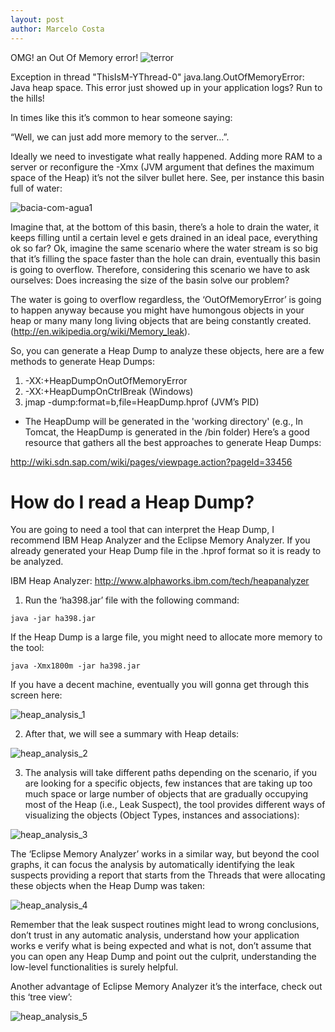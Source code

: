 ```yaml
---
layout: post
author: Marcelo Costa
---
```

OMG! an Out Of Memory error!
![terror](https://themarcelor.github.com/blog/assets/img/terror.jpg)

Exception in thread "ThisIsM-YThread-0" java.lang.OutOfMemoryError: Java heap space.
This error just showed up in your application logs? Run to the hills!

In times like this it’s common to hear someone saying:

“Well, we can just add more memory to the server…”.

Ideally we need to investigate what really happened. Adding more RAM to a server or reconfigure the -Xmx (JVM argument that defines the maximum space of the Heap) it’s not the silver bullet here. See, per instance this basin full of water:

![bacia-com-agua1](https://themarcelor.github.com/blog/assets/img/bacia-com-agua1.jpg)

Imagine that, at the bottom of this basin, there’s a hole to drain the water, it keeps filling until a certain level e gets drained in an ideal pace, everything ok so far? Ok, imagine the same scenario where the water stream is so big that it’s filling the space faster than the hole can drain, eventually this basin is going to overflow. Therefore, considering this scenario we have to ask ourselves: Does increasing the size of the basin solve our problem?

The water is going to overflow regardless, the ‘OutOfMemoryError’ is going to happen anyway because you might have humongous objects in your heap or many many long living objects that are being constantly created.(http://en.wikipedia.org/wiki/Memory_leak).

So, you can generate a Heap Dump to analyze these objects, here are a few methods to generate Heap Dumps:

1. -XX:+HeapDumpOnOutOfMemoryError
2. -XX:+HeapDumpOnCtrlBreak (Windows)
3. jmap -dump:format=b,file=HeapDump.hprof <pid> (JVM’s PID)

* The HeapDump will be generated in the 'working directory'
(e.g., In Tomcat, the HeapDump is generated in the /bin folder)
Here’s a good resource that gathers all the best approaches to generate Heap Dumps:

http://wiki.sdn.sap.com/wiki/pages/viewpage.action?pageId=33456

# How do I read a Heap Dump?

You are going to need a tool that can interpret the Heap Dump, I recommend IBM Heap Analyzer and the Eclipse Memory Analyzer. If you already generated your Heap Dump file in the .hprof format so it is ready to be analyzed.

IBM Heap Analyzer: http://www.alphaworks.ibm.com/tech/heapanalyzer

1) Run the ‘ha398.jar’ file with the following command:

`java -jar ha398.jar`

If the Heap Dump is a large file, you might need to allocate more memory to the tool:

`java -Xmx1800m -jar ha398.jar`

If you have a decent machine, eventually you will gonna get through this screen here:

![heap_analysis_1](https://themarcelor.github.com/blog/assets/img/heap_analysis_1.jpg)

2) After that, we will see a summary with Heap details:

![heap_analysis_2](https://themarcelor.github.com/blog/assets/img/heap_analysis_2.jpg)

3) The analysis will take different paths depending on the scenario, if you are looking for a specific objects, few instances that are taking up too much space or large number of objects that are gradually occupying most of the Heap (i.e., Leak Suspect), the tool provides different ways of visualizing the objects (Object Types, instances and associations):

![heap_analysis_3](https://themarcelor.github.com/blog/assets/img/heap_analysis_3.jpg)

The ‘Eclipse Memory Analyzer’ works in a similar way, but beyond the cool graphs, it can focus the analysis by automatically identifying the leak suspects providing a report that starts from the Threads that were allocating these objects when the Heap Dump was taken:

![heap_analysis_4](https://themarcelor.github.com/blog/assets/img/heap_analysis_4.jpg)

Remember that the leak suspect routines might lead to wrong conclusions, don’t trust in any automatic analysis, understand how your application works e verify what is being expected and what is not, don’t assume that you can open any Heap Dump and point out the culprit, understanding the low-level functionalities is surely helpful.

Another advantage of Eclipse Memory Analyzer it’s the interface, check out this ‘tree view’:

![heap_analysis_5](https://themarcelor.github.com/blog/assets/img/heap_analysis_5.jpg)
